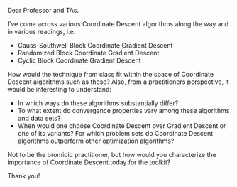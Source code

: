 Dear Professor and TAs.

I've come across various Coordinate Descent algorithms along the way and in various readings, i.e.

- Gauss-Southwell Block Coordinate Gradient Descent
- Randomized Block Coordinate Gradient Descent
- Cyclic Block Coordinate Gradient Descent

How would the technique from class fit within the space of Coordinate Descent algorithms such as these? Also, from a practitioners perspective, it would be interesting to understand:

- In which ways do these algorithms substantially differ?
- To what extent do convergence properties vary among these algorithms and data sets?
- When would one choose Coordinate Descent over Gradient Descent or one of its variants? For which problem sets do Coordinate Descent algorithms outperform other optimization algorithms? 

Not to be the bromidic practitioner, but how would you characterize the importance of Coordinate Descent today for the toolkit? 

Thank you!

